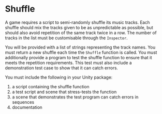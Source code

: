 # Shuffle

A game requires a script to semi-randomly shuffle its music tracks. Each shuffle should mix the tracks given to be as unpredictable as possible, but should also avoid repetition of the same track twice in a row. The number of tracks in the list must be customisable through the `Inspector`.

You will be provided with a list of strings representing the track names. You must return a new shuffle each time the `Shuffle` function is called. You must additionally provide a program to test the shuffle function to ensure that it meets the repetition requirements. This test must also include a demonstration test case to show that it can catch errors.

You must include the following in your Unity package:

1. a script containing the shuffle function
2. a test script and scene that stress-tests the function
3. a scene that demonstrates the test program can catch errors in sequences
4. documentation
